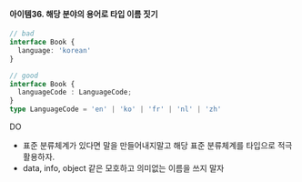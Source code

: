 #### 아이템36. 해당 분야의 용어로 타입 이름 짓기

```typescript
// bad
interface Book {
  language: 'korean'
}

// good
interface Book {
  languageCode : LanguageCode;
}
type LanguageCode = 'en' | 'ko' | 'fr' | 'nl' | 'zh'
```

DO
* 표준 분류체계가 있다면 말을 만들어내지말고 해당 표준 분류체계를 타입으로 적극 활용하자.
* data, info, object 같은 모호하고 의미없는 이름을 쓰지 말자
